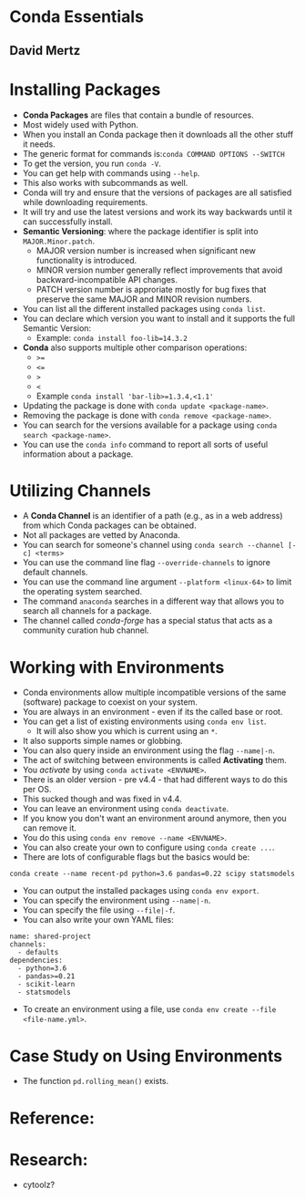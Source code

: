 # Conda Essentials
## David Mertz

# Installing Packages
- **Conda Packages** are files that contain a bundle of resources.
- Most widely used with Python.
- When you install an Conda package then it downloads all the other stuff it needs.
- The generic format for commands is:`conda COMMAND OPTIONS --SWITCH`
- To get the version, you run `conda -V`.
- You can get help with commands using `--help`.
- This also works with subcommands as well.
- Conda will try and ensure that the versions of packages are all satisfied while downloading requirements.
- It will try and use the latest versions and work its way backwards until it can successfully install.
- **Semantic Versioning**: where the package identifier is split into `MAJOR.Minor.patch`.
  - MAJOR version number is increased when significant new functionality is introduced.
  - MINOR version number generally reflect improvements that avoid backward-incompatible API changes.
  - PATCH version number is approriate mostly for bug fixes that preserve the same MAJOR and MINOR revision numbers.
- You can list all the different installed packages using `conda list`.
- You can declare which version you want to install and it supports the full Semantic Version:
  - Example: `conda install foo-lib=14.3.2`
- **Conda** also supports multiple other comparison operations:
  - `>=`
  - `<=`
  - `>`
  - `<`
  - Example `conda install 'bar-lib>=1.3.4,<1.1'`
- Updating the package is done with `conda update <package-name>`.
- Removing the package is done with `conda remove <package-name>`.
- You can search for the versions available for a package using `conda search <package-name>`.
- You can use the `conda info` command to report all sorts of useful information about a package.


# Utilizing Channels
- A **Conda Channel** is an identifier of a path (e.g., as in a web address) from which Conda packages can be obtained.
- Not all packages are vetted by Anaconda.
- You can search for someone's channel using `conda search --channel [-c] <terms>`
- You can use the command line flag `--override-channels` to ignore default channels.
- You can use the command line argument `--platform <linux-64>` to limit the operating system searched.
- The command `anaconda` searches in a different way that allows you to search all channels for a package.
- The channel called *conda-forge* has a special status that acts as a community curation hub channel.


# Working with Environments
- Conda environments allow multiple incompatible versions of the same (software) package to coexist on your system.
- You are always in an environment - even if its the called base or root.
- You can get a list of existing environments using `conda env list`.
  - It will also show you which is current using an `*`.
- It also supports simple names or globbing.
- You can also query inside an environment using the flag `--name|-n`.
- The act of switching between environments is called **Activating** them.
- You *activate* by using `conda activate <ENVNAME>`.
- There is an older version - pre v4.4 - that had different ways to do this per OS.
- This sucked though and was fixed in v4.4.
- You can leave an environment using `conda deactivate`.
- If you know you don't want an environment around anymore, then you can remove it.
- You do this using `conda env remove --name <ENVNAME>`.
- You can also create your own to configure using `conda create ...`.
- There are lots of configurable flags but the basics would be:
```
conda create --name recent-pd python=3.6 pandas=0.22 scipy statsmodels
```
- You can output the installed packages using `conda env export`.
- You can specify the environment using `--name|-n`.
- You can specify the file using `--file|-f`.
- You can also write your own YAML files:
```
name: shared-project
channels:
  - defaults
dependencies:
  - python=3.6
  - pandas>=0.21
  - scikit-learn
  - statsmodels
```
- To create an environment using a file, use `conda env create --file <file-name.yml>`.


# Case Study on Using Environments
- The function `pd.rolling_mean()` exists.


# Reference:

# Research:
- cytoolz?
